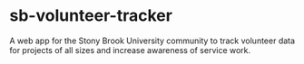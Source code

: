# sb-volunteer-tracker
A web app for the Stony Brook University community to track volunteer data for projects of all sizes and increase awareness of service work.
